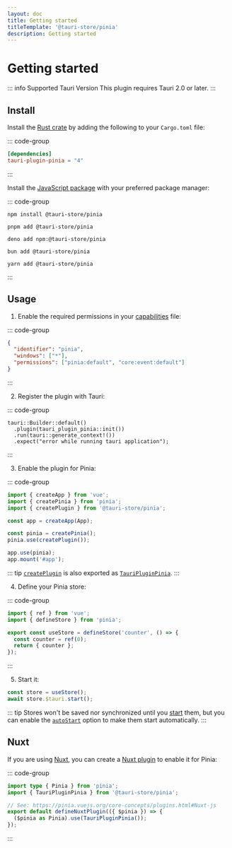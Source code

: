 ```yaml
---
layout: doc
title: Getting started
titleTemplate: '@tauri-store/pinia'
description: Getting started
---
```


# Getting started

::: info Supported Tauri Version
This plugin requires Tauri 2.0 or later.
:::

## Install

Install the [Rust crate](https://crates.io/crates/tauri-plugin-pinia) by adding the following to your `Cargo.toml` file:

::: code-group

```toml [src-tauri/Cargo.toml]
[dependencies]
tauri-plugin-pinia = "4"
```

:::

Install the [JavaScript package](https://www.npmjs.com/package/@tauri-store/pinia) with your preferred package manager:

::: code-group

```shell [npm]
npm install @tauri-store/pinia
```

```shell [pnpm]
pnpm add @tauri-store/pinia
```

```shell [deno]
deno add npm:@tauri-store/pinia
```

```shell [bun]
bun add @tauri-store/pinia
```

```shell [yarn]
yarn add @tauri-store/pinia
```

:::

## Usage

1. Enable the required permissions in your [capabilities](https://tauri.app/security/capabilities/) file:

::: code-group

```json [src-tauri/capabilities/pinia.json]
{
  "identifier": "pinia",
  "windows": ["*"],
  "permissions": ["pinia:default", "core:event:default"]
}
```

:::

2. Register the plugin with Tauri:

::: code-group

```rust{2} [src-tauri/src/lib.rs]
tauri::Builder::default()
  .plugin(tauri_plugin_pinia::init())
  .run(tauri::generate_context!())
  .expect("error while running tauri application");
```

:::

3. Enable the plugin for Pinia:

::: code-group

```typescript [src/index.ts]
import { createApp } from 'vue';
import { createPinia } from 'pinia';
import { createPlugin } from '@tauri-store/pinia';

const app = createApp(App);

const pinia = createPinia();
pinia.use(createPlugin());

app.use(pinia);
app.mount('#app');
```

::: tip
[`createPlugin`](https://tb.dev.br/tauri-store/js-docs/plugin-pinia/functions/createPlugin.html) is also exported as [`TauriPluginPinia`](https://tb.dev.br/tauri-store/js-docs/plugin-pinia/variables/TauriPluginPinia.html).
:::

4. Define your Pinia store:

::: code-group

```typescript [src/stores/counter.ts]
import { ref } from 'vue';
import { defineStore } from 'pinia';

export const useStore = defineStore('counter', () => {
  const counter = ref(0);
  return { counter };
});
```

:::

5. Start it:

```typescript
const store = useStore();
await store.$tauri.start();
```

::: tip
Stores won't be saved nor synchronized until you [start](https://tb.dev.br/tauri-store/js-docs/plugin-pinia/interfaces/TauriStoreContract.html#start) them, but you can enable the [`autoStart`](https://tb.dev.br/tauri-store/js-docs/plugin-pinia/interfaces/StoreFrontendOptions.html#autostart) option to make them start automatically.
:::

## Nuxt

If you are using [Nuxt](https://nuxt.com/), you can create a [Nuxt plugin](https://nuxt.com/docs/guide/directory-structure/plugins) to enable it for Pinia:

::: code-group

```typescript [plugins/pinia.ts]
import type { Pinia } from 'pinia';
import { TauriPluginPinia } from '@tauri-store/pinia';

// See: https://pinia.vuejs.org/core-concepts/plugins.html#Nuxt-js
export default defineNuxtPlugin(({ $pinia }) => {
  ($pinia as Pinia).use(TauriPluginPinia());
});
```

:::
